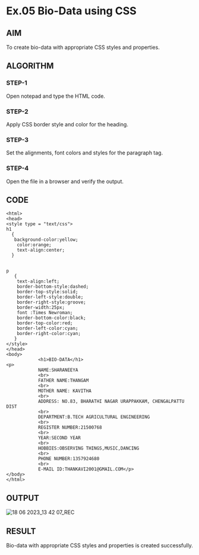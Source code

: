 # Ex.05 Bio-Data using CSS
## AIM
  To create bio-data with appropriate CSS styles and properties.

## ALGORITHM
### STEP-1
  Open notepad and type the HTML code.

### STEP-2
  Apply CSS border style and color for the heading.

### STEP-3
  Set the alignments, font colors and styles for the paragraph tag.

### STEP-4
  Open the file in a browser and verify the output.
  
## CODE
```
<html>
<head>
<style type = "text/css">
h1
  {
   background-color:yellow;
    color:orange;
    text-align:center;
  }


p
   {
    text-align:left;
    border-bottom-style:dashed;
    border-top-style:solid; 
    border-left-style:double; 
    border-right-style:groove;
    border-width:25px;
    font :Times Newroman;
    border-bottom-color:black;
    border-top-color:red;
    border-left-color:cyan; 
    border-right-color:cyan;
   }
</style>
</head>
<body>
            <h1>BIO-DATA</h1>
<p>    
            NAME:SHARANEEYA
            <br>
            FATHER NAME:THANGAM
            <br>
            MOTHER NAME: KAVITHA
            <br>
            ADDRESS: NO.83, BHARATHI NAGAR URAPPAKKAM, CHENGALPATTU DIST 
            <br>
            DEPARTMENT:B.TECH AGRICULTURAL ENGINEERING
            <br>
            REGISTER NUMBER:21500768
            <br>
            YEAR:SECOND YEAR
            <br>
            HOBBIES:OBSERVING THINGS,MUSIC,DANCING
            <br>
            PHONE NUMBER:1357924680
            <br>
            E-MAIL ID:THANKAVI2001@GMAIL.COM</p>
</body>
</html>
```


## OUTPUT
![18 06 2023_13 42 07_REC](https://github.com/sharaneeya/Ex05_Web-Design/assets/119670918/44b83d00-3f60-49eb-881d-1ddbca18ca68)



## RESULT
  Bio-data with appropriate CSS styles and properties is created successfully.
